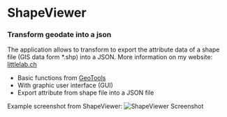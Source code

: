 # ShapeViewer
### Transform geodate into a json
The application allows to transform to export the attribute data of a shape file (GIS data form *.shp) into a JSON.
More information on my website: [littlelab.ch](https://littlelab.ch/coding/#shpfile)
* Basic functions from [GeoTools](https://www.geotools.org/)
* With graphic user interface (GUI)
* Export attribute from shape file into a JSON file

Example screenshot from ShapeViewer:
![ShapeViewer Screenshot](https://littlelab.ch/coding/data/shape-01.jpg)
